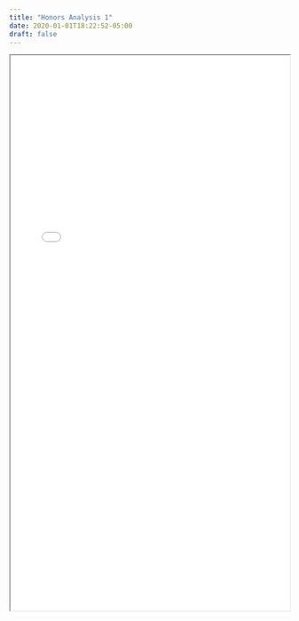 ```yaml
---
title: "Honors Analysis 1"
date: 2020-01-01T18:22:52-05:00
draft: false
---
```


<!-- See Honors Analysis 1 notes below. [Download](/pdf/254math.pdf) -->

<iframe src="/pdf/254math.pdf" width="100%" height="1000px">This browser does not support pdfs.</iframe>

